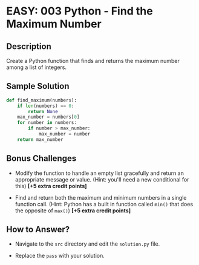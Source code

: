 # EASY: 003 Python - Find the Maximum Number

## Description

Create a Python function that finds and returns the maximum number among a list of integers.

## Sample Solution

```python
def find_maximum(numbers):
    if len(numbers) == 0:
        return None
    max_number = numbers[0]
    for number in numbers:
        if number > max_number:
            max_number = number
    return max_number
```

## Bonus Challenges

- Modify the function to handle an empty list gracefully and return an appropriate message or value. (Hint: you'll need a new conditional for this) **[+5 extra credit points]**

- Find and return both the maximum and minimum numbers in a single function call. (Hint: Python has a built in function called `min()` that does the opposite of `max()`) **[+5 extra credit points]**

## How to Answer?

- Navigate to the `src` directory and edit the `solution.py` file.

- Replace the `pass` with your solution.
